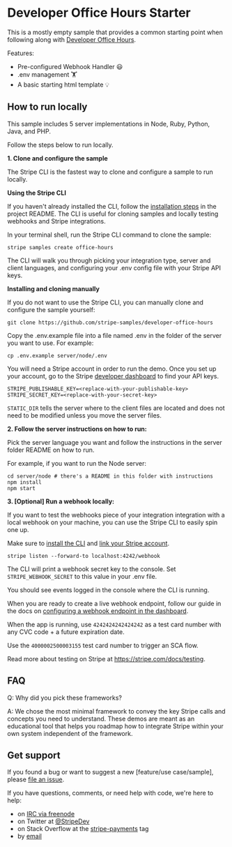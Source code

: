 # Developer Office Hours Starter

This is a mostly empty sample that provides a common starting point when
following along with [Developer Office Hours](https://www.youtube.com/playlist?list=PLy1nL-pvL2M6IYfRCmhOPcyC70zJqFoCs).

Features:

- Pre-configured Webhook Handler  😃
- .env management 🏋️
- A basic starting html template 💡

## How to run locally

This sample includes 5 server implementations in Node, Ruby, Python, Java, and PHP.

Follow the steps below to run locally.

**1. Clone and configure the sample**

The Stripe CLI is the fastest way to clone and configure a sample to run locally.

**Using the Stripe CLI**

If you haven't already installed the CLI, follow the [installation
steps](https://github.com/stripe/stripe-cli#installation) in the project
README. The CLI is useful for cloning samples and locally testing webhooks and
Stripe integrations.

In your terminal shell, run the Stripe CLI command to clone the sample:

```
stripe samples create office-hours
```

The CLI will walk you through picking your integration type, server and client
languages, and configuring your .env config file with your Stripe API keys.

**Installing and cloning manually**

If you do not want to use the Stripe CLI, you can manually clone and configure
the sample yourself:

```
git clone https://github.com/stripe-samples/developer-office-hours
```

Copy the .env.example file into a file named .env in the folder of the server
you want to use. For example:

```
cp .env.example server/node/.env
```

You will need a Stripe account in order to run the demo. Once you set up your
account, go to the Stripe [developer dashboard](https://stripe.com/docs/development/quickstart#api-keys) to find your API keys.

```
STRIPE_PUBLISHABLE_KEY=<replace-with-your-publishable-key>
STRIPE_SECRET_KEY=<replace-with-your-secret-key>
```

`STATIC_DIR` tells the server where to the client files are located and does
not need to be modified unless you move the server files.

**2. Follow the server instructions on how to run:**

Pick the server language you want and follow the instructions in the server
folder README on how to run.

For example, if you want to run the Node server:

```
cd server/node # there's a README in this folder with instructions
npm install
npm start
```

**3. [Optional] Run a webhook locally:**

If you want to test the webhooks piece of your integration integration with a
local webhook on your machine, you can use the Stripe CLI to easily spin one
up.

Make sure to [install the CLI](https://stripe.com/docs/stripe-cli) and [link your Stripe account](https://stripe.com/docs/stripe-cli#link-account).

```
stripe listen --forward-to localhost:4242/webhook
```

The CLI will print a webhook secret key to the console. Set
`STRIPE_WEBHOOK_SECRET` to this value in your .env file.

You should see events logged in the console where the CLI is running.

When you are ready to create a live webhook endpoint, follow our guide in the
docs on [configuring a webhook endpoint in the dashboard](https://stripe.com/docs/webhooks/setup#configure-webhook-settings).

When the app is running, use `4242424242424242` as a test card number with any
CVC code + a future expiration date.

Use the `4000002500003155` test card number to trigger an SCA flow.

Read more about testing on Stripe at https://stripe.com/docs/testing.

## FAQ

Q: Why did you pick these frameworks?

A: We chose the most minimal framework to convey the key Stripe calls and
concepts you need to understand. These demos are meant as an educational tool
that helps you roadmap how to integrate Stripe within your own system
independent of the framework.

## Get support
If you found a bug or want to suggest a new [feature/use case/sample], please [file an issue](../../../issues).

If you have questions, comments, or need help with code, we're here to help:
- on [IRC via freenode](https://webchat.freenode.net/?channel=#stripe)
- on Twitter at [@StripeDev](https://twitter.com/StripeDev)
- on Stack Overflow at the [stripe-payments](https://stackoverflow.com/tags/stripe-payments/info) tag
- by [email](mailto:support+github@stripe.com)
